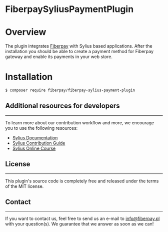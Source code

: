 # FiberpaySyliusPaymentPlugin

# Overview
The plugin integrates [Fiberpay](https://fiberpay.pl/) with Sylius based applications. After the installation you should be able to create a payment method for Fiberpay gateway and enable its payments in your web store.

# Installation
```bash
$ composer require fiberpay/fiberpay-sylius-payment-plugin
```

## Additional resources for developers
---
To learn more about our contribution workflow and more, we encourage you to use the following resources:
* [Sylius Documentation](https://docs.sylius.com/en/latest/)
* [Sylius Contribution Guide](https://docs.sylius.com/en/latest/contributing/)
* [Sylius Online Course](https://sylius.com/online-course/)


## License
---

This plugin's source code is completely free and released under the terms of the MIT license.


## Contact

---
If you want to contact us, feel free to send us an e-mail to info@fiberpay.pl with your question(s). We guarantee that we answer as soon as we can!
